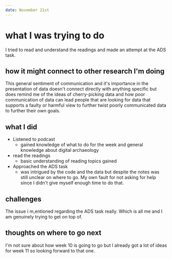 ```yaml
---
date: November 21st
---
```


# what I was trying to do
I tried to read and understand the readings and made an attempt at the ADS task.

## how it might connect to other research I'm doing
This general sentiment of communication and it's importance in the presentation of data doesn't connect directly with anything specific but does remind me of the ideas of cherry-picking data and how poor communication of data can lead people that are looking for data that supports a faulty or harmful view to further twist poorly communicated data to further their own goals.

## what I did

+ Listened to podcast
	+ gained knowledge of what to do for the week and general knowledge about digital archaeology
+ read the readings
	+ basic understanding of reading topics gained
+ Approached the ADS task
	+ was intrigued by the code and the data but despite the notes was still unclear on where to go. My own fault for not asking for help since I didn't give myself enough time to do that.

## challenges 
The issue i m,entioned regarding the ADS task really. Which is all me and I am genuinely trying to get on top of.
## thoughts on where to go next
I'm not sure about how week 10 is going to go but I already got a lot of ideas for week 11  so looking forward to that one.
